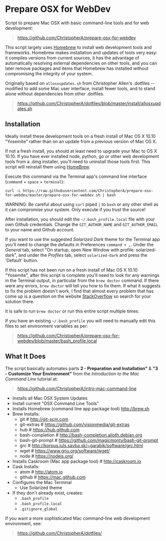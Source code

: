 Prepare OSX for WebDev
======================

Script to prepare Mac OSX with basic command-line tools and for web development:

> https://github.com/ChristopherA/prepare-osx-for-webdev

This script largely uses [Homebrew](http://home.sh) to install web development tools and frameworks. Homebrew makes installation and updates of tools very easy: it compiles versions from current sources, it has the advantage of automatically resolving external dependencies on other tools, and you can later remove packages and items that Homebrew has installed without compromising the integrity of your system.

Originally based on `allosxupdates.sh` from Christopher Allen's .dotfiles -- modified to add some Mac user interface, install fewer tools, and to stand alone without dependencies from other .dotfiles.

> https://github.com/ChristopherA/dotfiles/blob/master/install/allosxupdates.sh

Installation
------------

Ideally install these development tools on a fresh install of Mac OS X 10.10 "Yosemite" rather than on an update from a previous version of Mac OS X.

If not a fresh install, you should at least need to upgrade your Mac to OS X 10.10. If you have ever installed node, python, go or other web development tools from a .dmg installer, you'll need to uninstall those tools first. This script will reinstall them using [HomeBrew](brew.sh).

Execute this command via the Terminal app's command line interface (`command` + `space` + `terminal`):

`curl -L https://raw.githubusercontent.com/ChristopherA/prepare-osx-for-webdev/master/prepare-osx-for-webdev.sh | bash`

WARNING: Be careful about using `curl` piped `|` to `bash` or any other shell as it can compromise your system. Only execute if you trust the source!

After installation, you should edit the `~/.bash_profile.local` file with your own Github credentials. Change the `GIT_AUTHOR_NAME` and `GIT_AUTHOR_EMAIL` to your name and Github account.

If you want to use the suggested _Solarized Dark_ theme for the Terminal app you'll need to change the defaults in Preferences `command + ,`. Under the _General_ tab, select "On startup, open New Window with profile: solarized-dark", and under the _Profiles_ tab, select `solarized-dark` and press the 'Default' button.

If this script has not been run on a fresh install of Mac OS X 10.10 "Yosemite", after this script is complete you'll need to look for any warnings in the Terminal output, in particular from the `brew doctor` command. If there were any errors, `brew doctor` will tell you how to fix them. If what it suggests to fix the problem doesn't work, I find that almost every problem that has come up is a question on the website [StackOverflow](http://stackoverflow.com/) so search for your solution there.

It is safe to run `brew doctor` or run this entire script multiple times.

If you have an existing `~/.bash_profile` you will need to manually edit this files to set environment variables as per:

> https://github.com/ChristopherA/prepare-osx-for-webdev/blob/master/bash_profile.local

What It Does
------------

The script basically automates parts **2 - Preparation and Installation"** &
**"3 - Customize Your Environment"** from the _Introduction to the Mac Command Line_ tutorial at:

> https://github.com/ChristopherA/intro-mac-command-line

* Installs all Mac OSX System Updates
* Install current "OSX Command Line Tools"
* Installs Homebrew (command line app package tool) http://brew.sh
* Brew Installs:
  * git # http://git-scm.com
  * git-extras # https://github.com/visionmedia/git-extras
  * hub # https://hub.github.com
  * bash-completion # http://bash-completion.alioth.debian.org
  * bash-git-prompt # https://github.com/magicmonty/bash-git-prompt
  * grc # http://korpus.juls.savba.sk/~garabik/software/grc.html
  * wget # https://www.gnu.org/software/wget/
  * node # https://nodejs.org/
* Installs Caskroom (Mac app package tool) # http://caskroom.io
* Cask Installs:
  * atom # http://atom.io
  * github # https://mac.github.com
* Configures the Mac Terminal
  * Use Solarized theme
* If they don't already exist, creates:
  * `.bash_profile`
  * `.bash_profile.local`
  * `.gitignore_global`

If you want a more sophisticated Mac command-line web development environment, see:

> https://github.com/ChristopherA/dotfiles/
